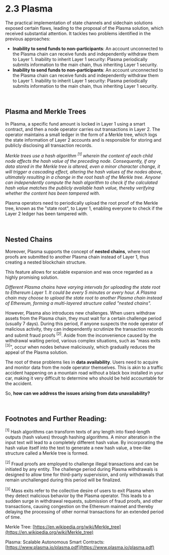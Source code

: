 # 2.3 Plasma

The practical implementation of state channels and sidechain solutions exposed certain flaws, leading to the proposal of the Plasma solution, which received substantial attention. It tackles two problems identified in the previous approaches:

- **Inability to send funds to non-participants**: An account unconnected to the Plasma chain can receive funds and independently withdraw them to Layer 1.
Inability to inherit Layer 1 security: Plasma periodically submits information to the main chain, thus inheriting Layer 1 security.
- **Inability to send funds to non-participants**: An account unconnected to the Plasma chain can receive funds and independently withdraw them to Layer 1.
Inability to inherit Layer 1 security: Plasma periodically submits information to the main chain, thus inheriting Layer 1 security.

&nbsp; 
## Plasma and Merkle Trees

In Plasma, a specific fund amount is locked in Layer 1 using a smart contract, and then a node operator carries out transactions in Layer 2. The operator maintains a small ledger in the form of a Merkle tree, which logs the state information of Layer 2 accounts and is responsible for storing and publicly disclosing all transaction records.

<MdxImg src="/assets/2.3.1.gif" width="600px" alt="Merkle Tree.gif" />

_Merkle trees use a hash algorithm <sup>[1]</sup> wherein the content of each child node affects the hash value of the preceding node. Consequently, if any data stored in the Merkle tree is altered, even a minor character change, it will trigger a cascading effect, altering the hash values of the nodes above, ultimately resulting in a change in the root hash of the Merkle tree. Anyone can independently compute the hash algorithm to check if the calculated hash value matches the publicly available hash value, thereby verifying whether the content has been tampered with._

Plasma operators need to periodically upload the root proof of the Merkle tree, known as the "state root", to Layer 1, enabling everyone to check if the Layer 2 ledger has been tampered with.

&nbsp; 
## Nested Chains

Moreover, Plasma supports the concept of **nested chains**, where root proofs are submitted to another Plasma chain instead of Layer 1, thus creating a nested blockchain structure.

This feature allows for scalable expansion and was once regarded as a highly promising solution.

<MdxImg src="/assets/2.3.2.gif" width="600px" alt="Plasma Chain.gif" />

_Different Plasma chains have varying intervals for uploading the state root to Ethereum Layer 1. It could be every 5 minutes or every hour. A Plasma chain may choose to upload the state root to another Plasma chain instead of Ethereum, forming a multi-layered structure called "nested chains"._

However, Plasma also introduces new challenges. When users withdraw assets from the Plasma chain, they must wait for a certain challenge period (usually 7 days). During this period, if anyone suspects the node operator of malicious activity, they can independently scrutinize the transaction records and submit fraud proofs <sup>[2]</sup>. Aside from the inconvenience caused by the withdrawal waiting period, various complex situations, such as "mass exits <sup>[3]</sup>", occur when nodes behave maliciously, which gradually reduces the appeal of the Plasma solution.

The root of these problems lies in **data availability**. Users need to acquire and monitor data from the node operator themselves. This is akin to a traffic accident happening on a mountain road without a black box installed in your car, making it very difficult to determine who should be held accountable for the accident.

So, **how can we address the issues arising from data unavailability?**

&nbsp; 
## Footnotes and Further Reading:

<sup>[1]</sup> Hash algorithms can transform texts of any length into fixed-length outputs (hash values) through hashing algorithms. A minor alteration in the input text will lead to a completely different hash value. By incorporating the hash value itself into the text to generate a new hash value, a tree-like structure called a Merkle tree is formed.

<sup>[2]</sup> Fraud proofs are employed to challenge illegal transactions and can be initiated by any entity. The challenge period during Plasma withdrawals is designed to allow time for third-party supervision, and only withdrawals that remain unchallenged during this period will be finalized.

<sup>[3]</sup> Mass exits refer to the collective desire of users to exit Plasma when they detect malicious behavior by the Plasma operator. This leads to a sudden surge in withdrawal requests, submission of fraud proofs, and other transactions, causing congestion on the Ethereum mainnet and thereby delaying the processing of other normal transactions for an extended period of time.

Merkle Tree: [https://en.wikipedia.org/wiki/Merkle_tree](https://en.wikipedia.org/wiki/Merkle_tree)


Plasma: Scalable Autonomous Smart Contracts: [https://www.plasma.io/plasma.pdf](https://www.plasma.io/plasma.pdf)

<GithubAvatar owner='lxdao-official' repo='myfirstlayer2-frontend' path='mdx/en/2.3-plasma.md' />

<EditChapter url='https://github.com/lxdao-official/myfirstlayer2-frontend/blob/main/mdx/en/2.3-plasma.md' />

